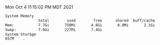 Mon Oct  4 11:15:02 PM MDT 2021
```bash
System Memory
               total        used        free      shared  buff/cache   available
Mem:           7.7Gi       750Mi       4.8Gi       8.0Mi       2.1Gi       6.6Gi
Swap:          7.6Gi       227Mi       7.4Gi
System Storage
657M	.
```
